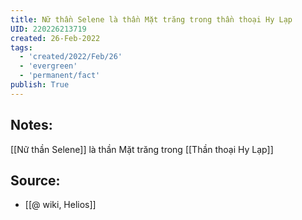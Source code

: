 ```yaml
---
title: Nữ thần Selene là thần Mặt trăng trong thần thoại Hy Lạp
UID: 220226213719
created: 26-Feb-2022
tags:
  - 'created/2022/Feb/26'
  - 'evergreen'
  - 'permanent/fact'
publish: True
---
```

## Notes:
[[Nữ thần Selene]] là thần Mặt trăng trong [[Thần thoại Hy Lạp]]

## Source:
- [[@ wiki, Helios]]




